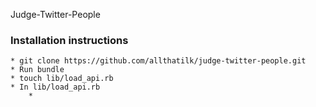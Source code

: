 Judge-Twitter-People

### Installation instructions
````
* git clone https://github.com/allthatilk/judge-twitter-people.git
* Run bundle
* touch lib/load_api.rb
* In lib/load_api.rb
    *

    
````

